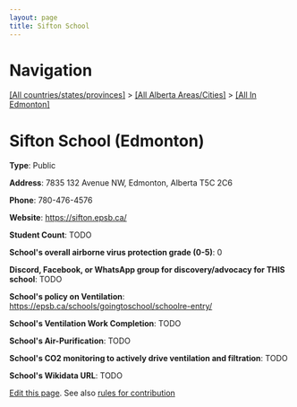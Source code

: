 ```yaml
---
layout: page
title: Sifton School
---
```

# Navigation

[[All countries/states/provinces]](../../..) > [[All Alberta Areas/Cities]](../..) > [[All In Edmonton]](..)

# Sifton School (Edmonton)

**Type**: Public

**Address**: 7835 132 Avenue NW, Edmonton, Alberta T5C 2C6

**Phone**: 780-476-4576

**Website**: <https://sifton.epsb.ca/>

**Student Count**: TODO

**School's overall airborne virus protection grade (0-5)**: 0

**Discord, Facebook, or WhatsApp group for discovery/advocacy for THIS school**: TODO

**School's policy on Ventilation**: <https://epsb.ca/schools/goingtoschool/schoolre-entry/>

**School's Ventilation Work Completion**: TODO

**School's Air-Purification**: TODO

**School's CO2 monitoring to actively drive ventilation and filtration**: TODO

**School's Wikidata URL**: TODO


[Edit this page](https://github.com/ventilate-schools/AB/edit/main/./Edmonton/Sifton_School.md). See also [rules for contribution](../../../contribution-rules/)